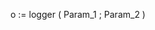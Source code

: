 ﻿<!----------------------------------------------------o := logger ( Param_1 ; Param_2 ) -> Param_1 (Variant) -> Param_2 (Object) <- o (Object)-->o := logger ( Param_1 ; Param_2 )